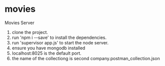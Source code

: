 # movies
Movies Server

1. clone the project.
2. run 'npm i --save' to install the dependencies.
3. run 'supervisor app.js' to start the node server.
4. ensure you have mongodb installed
5. localhost:8025 is the default port.
6. the name of the collectiong is second company.postman_collection.json
